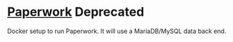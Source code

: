 # [Paperwork](http://paperwork.rocks/) Deprecated

Docker setup to run Paperwork. It will use a MariaDB/MySQL data back end.
